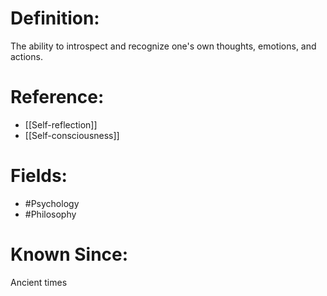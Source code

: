 

# Definition:
The ability to introspect and recognize one's own thoughts, emotions, and actions.

# Reference:
- [[Self-reflection]]
- [[Self-consciousness]]

# Fields: 
- #Psychology
- #Philosophy

# Known Since:
Ancient times

